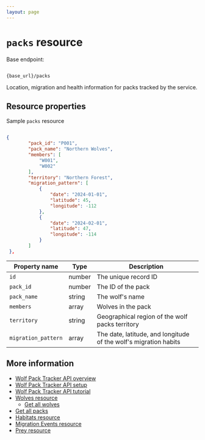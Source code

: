 ```yaml
---
layout: page
---
```


# `packs` resource

Base endpoint:

```shell

{base_url}/packs
```
Location, migration and health information for packs tracked by the service. 

## Resource properties

Sample `packs` resource

```JSON

{
        "pack_id": "P001",
        "pack_name": "Northern Wolves",
        "members": [
            "W001",
            "W002"
        ],
        "territory": "Northern Forest",
        "migration_pattern": [
            {
                "date": "2024-01-01",
                "latitude": 45,
                "longitude": -112
            },
            {
                "date": "2024-02-01",
                "latitude": 47,
                "longitude": -114
            }
        ]
 },
```

| Property name | Type | Description |
| ------------- | ----------- | ----------- |
| `id`	|number	|The unique record ID|
|`pack_id` | number | The ID of the pack|
|`pack_name` | string | The wolf's name|
|`members` | array | Wolves in the pack|
|`territory` | string | Geographical region of the wolf packs territory|
|`migration_pattern` | array | The date, latitude, and longitude of the wolf's migration habits|

## More information

* [Wolf Pack Tracker API overview](../index.md)
* [Wolf Pack Tracker API setup](../getting-started.md)
* [Wolf Pack Tracker API tutorial](../_config.ymltutorials/tutorials.md)
* [Wolves resource](wolves.md)
    * [Get all wolves](wolves-get-all.md)
* [Get all packs](packs-get-all.md)
* [Habitats resource](/habitats.md)
* [Migration Events resource](migration-events.md)
* [Prey resource](prey.md)
